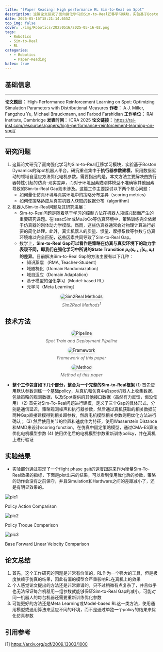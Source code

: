 ```yaml
---
title: "[Paper Reading] High performance RL Sim-to-Real on Spot"
description: 这篇论文研究了面向强化学习的Sim-to-Real迁移学习模块，实验基于Boston Dynamics的Spot机器人平台。研究重点集中于执行器参数建模，采用数据驱动的领域自适应方法优化电机参数。
date: 2025-05-16T18:21:14.655Z
top_img: false
cover: ./img/Robotics/20250516/2025-05-16-02.png
tags:
  - Robotics
  - Sim-to-Real
  - RL
categories:
  - - Robotics
    - Paper-Reading
katex: true
---
```


## 基础信息

---

**论文题目：** High-Performance Reinforcement Learning on Spot: Optimizing Simulation Parameters with Distributional Measures
**作者：** A.J. Miller, Fangzhou Yu, Michael Brauckmann, and Farbod Farshidian
**工作单位：** RAI Institute, Cambridge
**发表时间：** ICRA 2025
**论文链接：** https://rai-inst.com/resources/papers/high-performance-reinforcement-learning-on-spot/

---

## 研究问题

1. 这篇论文研究了面向强化学习的Sim-to-Real迁移学习模块，实验基于Boston Dynamics的Spot机器人平台。研究重点集中于**执行器参数建模**，采用数据驱动的领域自适应方法优化电机参数。需要指出的是，本文方法主要解决由执行器特性引起的仿真-现实差异，而对于环境因素或刚体模型不准确等其他因素导致的Sim-to-Real Gap则未涉及。这篇工作主要探讨以下两个核心问题：
    * 如何量化仿真环境与真实环境中的策略分布差异（scoring metrics）
    * 如何使策略适应从真实机器人获取的数据分布（algorithm）
2. 机器人Sim-to-Real问题及其研究进展：
    * Sim-to-Real问题是随着基于学习的控制方法在机器人领域兴起而产生的重要研究课题。在IsaacSim或MuJoCo等仿真环境中，策略训练完全依赖于仿真器的刚体动力学模型。然而，这些仿真器通常会对物理计算进行必要的简化处理。此外，真实机器人的质量、惯量、摩擦系数等参数与仿真环境难以完全匹配，这些因素共同导致了Sim-to-Real Gap。
    * 数学上，**Sim-to-Real Gap可以看作是策略在仿真与真实环境下的动力学表现不同，即我们在强化学习中所说的State Transition $p_{\theta}(s_{t+1} | s_t, a_t)$的差异**。目前解决Sim-to-Real Gap的方法主要有以下几种：
      * 知识蒸馏 （RMA, Teacher-Student）
      * 域随机化（Domain Randomiazation）
      * 域自适应（Domain Adaptation）
      * 基于模型的强化学习（Model-based RL）
      * 元学习（Meta Learning）

<!-- FM:Snippet:Start data:{"id":"img","fields":[]} -->
<div style="text-align: center;">
  <img src="/Blogs/img/Robotics/20250516/2025-05-16-01.png" alt="Sim2Real Methods" style="max-width: 80%; height: auto; border-radius: 8px; box-shadow: 0 4px 8px rgba(0,0,0,0.1);">
  <p style="color: #666; font-style: italic; margin-top: 8px;">Sim2Real Methods<sup>1</sup></p>
</div>
<!-- FM:Snippet:End -->

## 技术方法

<!-- FM:Snippet:Start data:{"id":"img","fields":[]} -->
<div style="text-align: center;">
  <img src="/Blogs/img/Robotics/20250516/2025-05-16-02.png" alt="Pipeline" style="max-width: 100%; height: auto; border-radius: 8px; box-shadow: 0 4px 8px rgba(0,0,0,0.1);">
  <p style="color: #666; font-style: italic; margin-top: 8px;">Spot Train and Deployment Pipeline</p>
</div>
<!-- FM:Snippet:End -->

<!-- FM:Snippet:Start data:{"id":"img","fields":[]} -->
<div style="text-align: center;">
  <img src="/Blogs/img/Robotics/20250516/2025-05-16-06.png" alt="Framework" style="max-width: 90%; height: auto; border-radius: 8px; box-shadow: 0 4px 8px rgba(0,0,0,0.1);">
  <p style="color: #666; font-style: italic; margin-top: 8px;">Framework of this paper</p>
</div>
<!-- FM:Snippet:End -->

<!-- FM:Snippet:Start data:{"id":"img","fields":[]} -->
<div style="text-align: center;">
  <img src="/Blogs/img/Robotics/20250516/2025-05-16-07.png" alt="Method" style="max-width: 100%; height: auto; border-radius: 8px; box-shadow: 0 4px 8px rgba(0,0,0,0.1);">
  <p style="color: #666; font-style: italic; margin-top: 8px;">Method of this paper</p>
</div>
<!-- FM:Snippet:End -->


* **整个工作包含如下几个部分，整合为一个完整的Sim-to-Real框架**
(1) 首先使用默认参数训练一个基础policy，从真机和仿真中的spot机器人上收集数据，包括策略的观测数据，以及Spot提供的其他接口数据（虽然有力反馈，但没使用）
(2) 首先对Sim-To-Real问题进行建模，定义了三个Gap的具体形式，分别是通信延迟，策略观测噪声和执行器参数，然后通过真机获取的相关数据前两种Gap直接建模得到相关超参数，然后电机模型相关参数则用优化方法进行确认；
(3) 然后使用关节的位置和速度作为特征，使用Wasserstein Distance和MMD来设计scoring function，在仿真中固定策略模型，通过CMA-ES算法优化电机模型参数
(4) 使用优化后的电机模型参数重新训练policy，并在真机上进行验证

## 实验结果

* 实验部分通过实现了一个flight phase gait的速度跟踪来作为衡量Sim-To-Real效果的指标，下面是plot出来的结果，可以看到使用优化后的参数，策略的动作会没有之前保守，并且Simulation和Hardware之间的差距减小了，还是有明显效果的。

<div class="image-gallery">
  <!-- 第一行图片 -->
  <div class="image-row">
    <div class="image-container">
      <img src="/Blogs/img/Robotics/20250516/2025-05-16-03.png" alt="pic1">
      <p class="image-caption">Policy Action Comparison</p>
    </div>
    <div class="image-container">
      <img src="/Blogs/img/Robotics/20250516/2025-05-16-04.png" alt="pic2">
      <p class="image-caption">Policy Troque Comparison</p>
    </div>
  </div>

  <!-- 第二行图片 -->
  <div class="image-row">
    <div class="image-container">
      <img src="/Blogs/img/Robotics/20250516/2025-05-16-05.png" alt="pic3">
      <p class="image-caption">Base Forward Linear Velocity Comparison</p>
    </div>
  </div>

  <!-- 可以继续添加更多行和图片 -->
</div>

## 论文总结

1. 首先，这个工作研究的问题是非常有价值的，RL作为一个强大的工具，但是极度依赖于仿真的结果，因此有偏的模型会严重影响RL在真机上的效果
2. 个人感觉论文提出的方法还是非常靠谱的，只不过稍微有点复杂了，并且似乎也无法保证每台机器用一组参数就能够保证Sim-to-Real Gap的减小，可能对同一机器人的每台机器还需要重新训练优化参数
3. 可能更好的方法还是Meta Learning或Model-based RL这一类方法，使用通用模型或通用算法来适应不同的环境，而不是通过单独一个policy的结果来优化仿真参数

## 引用参考

[1] https://arxiv.org/pdf/2009.13303/1000

<!-- http://localhost:4000/Blogs/2025/05/16/Robotics/2025-05-16-paper-of-high-performance-spot-sim2real -->